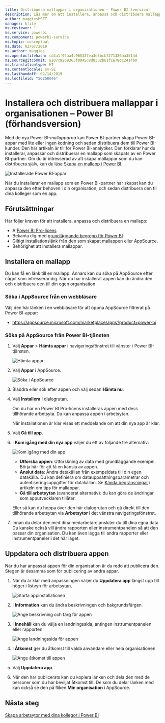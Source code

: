 ```yaml
---
title: Distribuera mallappar i organisationen – Power BI (version)
description: Läs mer om att installera, anpassa och distribuera mallappar i din organisation i Power BI.
author: maggiesMSFT
manager: kfile
ms.reviewer: ''
ms.service: powerbi
ms.component: powerbi-service
ms.topic: conceptual
ms.date: 02/07/2019
ms.author: maggies
ms.openlocfilehash: cd3a1f94aa4c965327ea3e5bcb7271326aa3514d
ms.sourcegitcommit: 8207c9269363f0945d8d0332b81f1e78dc2414b0
ms.translationtype: HT
ms.contentlocale: sv-SE
ms.lasthandoff: 02/14/2019
ms.locfileid: "56250046"
---
```

# <a name="install-and-distribute-template-apps-in-your-organization---power-bi-preview"></a>Installera och distribuera mallappar i organisationen – Power BI (förhandsversion)

Med de nya Power BI-*mallapparna* kan Power BI-partner skapa Power BI-appar med lite eller ingen kodning och sedan distribuera dem till Power BI-kunder. Den här artikeln är till för Power BI-analytiker. Den förklarar hur du installerar, anpassar och distribuerar en mallapp som skapats av en Power BI-partner. Om du är intresserad av att skapa mallappar som du kan distribuera själv, kan du läsa [Skapa en mallapp i Power BI](service-template-apps-create.md).

![Installerade Power BI-appar](media/service-template-apps-install-distribute/power-bi-get-apps.png)

När du installerar en mallapp som en Power BI-partner har skapat kan du anpassa den efter behoven i din organisation, och sedan distribuera den till dina kolleger som en app.  

## <a name="prerequisites"></a>Förutsättningar  

Här följer kraven för att installera, anpassa och distribuera en mallapp:  

- A [Power BI Pro-licens](service-self-service-signup-for-power-bi.md)
- Bekanta dig med [grundläggande begrepp för Power BI ](service-basic-concepts.md)
- Giltigt installationslänk från den som skapat mallappen eller AppSource. 
- Behörighet att installera mallappar. 

## <a name="install-a-template-app"></a>Installera en mallapp

Du kan få en länk till en mallapp. Annars kan du söka på AppSource efter något som intresserar dig. När du har installerat appen kan du ändra den och distribuera den till din egen organisation.

### <a name="search-appsource-from-a-browser"></a>Söka i AppSource från en webbläsare

Välj den här länken i en webbläsare för att öppna AppSource filtrerat på Power BI-appar:

- https://appsource.microsoft.com/marketplace/apps?product=power-bi

### <a name="search-appsource-from-the-power-bi-service"></a>Söka på AppSource från Power BI-tjänsten

1. Välj **Appar** > **Hämta appar** i navigeringsfönstret till vänster i Power BI-tjänsten.

    ![Hämta appar](media/service-template-apps-install-distribute/power-bi-get-apps-arrow.png)

2. Välj **Appar** i AppSource.

    ![Söka i AppSource](media/service-template-apps-install-distribute/power-bi-appsource.png)

3. Bläddra eller sök efter appen och välj sedan **Hämta nu**.

2. Välj **Installera** i dialogrutan.

    Om du har en Power BI Pro-licens installeras appen med dess tillhörande arbetsyta. Du kan anpassa appen i arbetsytan.

    När installationen är klar visas ett meddelande om att din nya app är klar. 

3. Välj **Gå till app**.
4. I **Kom igång med din nya app** väljer du ett av följande tre alternativ:

    ![Kom igång med din app](media/service-template-apps-create/power-bi-template-app-get-started.png)

    - **Utforska appen**: Utforskning av data med grundläggande exempel. Börja här för att få en känsla av appen. 
    - **Anslut data**: Ändra datakällan från exempeldata till din egen datakälla. Du kan definiera om datauppsättningsparametrar och autentiseringsuppgifter för datakällan. Se [Kända begränsningar](service-template-apps-tips.md#known-limitations) i artikeln om tips för mallappar. 
    - **Gå till arbetsytan** (avancerat alternativ): du kan göra de ändringar som apputvecklaren tillåter.

    Eller så kan du hoppa över den här dialogrutan och gå direkt till den tillhörande arbetsytan via **Arbetsytor** i det vänstra navigeringsfönstret.   
 
5. Innan du delar den med dina medarbetare ansluter du till dina egna data. Du kanske också vill ändra rapporten eller instrumentpanelen så att den passar din organisation. Du kan även lägga till andra rapporter eller instrumentpaneler i det här läget.

## <a name="update-and-distribute-the-app"></a>Uppdatera och distribuera appen

När du har anpassat appen för din organisation är du redo att publicera den. Stegen är desamma som för publicering av andra appar. 

1. När du är klar med anpassningen väljer du **Uppdatera app** längst upp till höger i listvyn för arbetsytan.  

    ![Starta appinstallationen](media/service-template-apps-install-distribute/power-bi-start-install-app.png)

2. I **Information** kan du ändra beskrivningen och bakgrundsfärgen.

   ![Ange beskrivning och färg för appen](media/service-template-apps-install-distribute/power-bi-install-app-details.png)

3. I **Innehåll** kan du välja en landningssida, antingen instrumentpanelen eller rapporten.

   ![Ange landningssida för appen](media/service-template-apps-install-distribute/power-bi-install-app-content.png)

4. I **Åtkomst** ger du åtkomst till valda användare eller hela organisationen.  

   ![Ange åtkomst till appen](media/service-template-apps-install-distribute/power-bi-install-access.png)

5. Välj **Uppdatera app**. 

6. När den har publicerats kan du kopiera länken och dela den med de personer som du har beviljat åtkomst till. De som du delar länken med kan också se den på fliken **Min organisation** i AppSource.

## <a name="next-steps"></a>Nästa steg 

[Skapa arbetsytor med dina kollegor i Power BI](service-create-workspaces.md)





  

 
